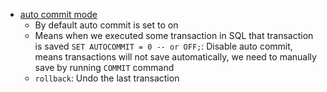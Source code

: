 - [auto commit mode](https://youtu.be/5OdVJbNCSso?si=EDm0IRh8G7KerItn&t=2217)
    - By default auto commit is set to on  
    - Means when we executed some transaction in SQL that transaction is saved
    ```SET AUTOCOMMIT = 0 -- or OFF;```: Disable auto commit, means transactions will not save automatically, we need to manually save by running ``COMMIT`` command
    - `rollback`: Undo the last transaction

